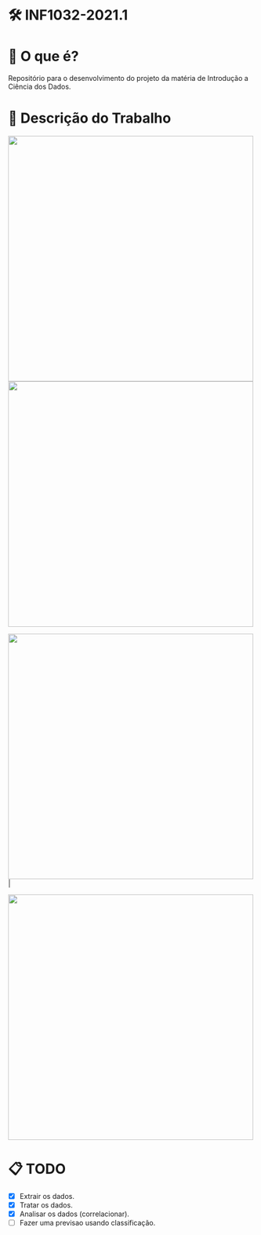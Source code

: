 # 🛠 INF1032-2021.1

# 🤔 O que é?

Repositório para o desenvolvimento do projeto da matéria de Introdução a Ciência dos Dados.

# 👀 Descrição do Trabalho

<img src="https://github.com/nathiinacio/INF1032-2021.1/files/6511947/Proposta.de.Projeto.arrastado.pdf" alt="" width="500">
                                                                                                                    
<img src="https://github.com/nathiinacio/INF1032-2021.1/files/6511949/Proposta.de.Projeto.arrastado.2.pdf" alt="" width="500">

<img src="https://github.com/nathiinacio/INF1032-2021.1/files/6511952/Proposta.de.Projeto.arrastado.3.pdf" alt="" width="500">|

<img src="https://github.com/nathiinacio/INF1032-2021.1/files/6511956/Proposta.de.Projeto.pdf" alt="" width="500">


# 📋 TODO

- [X] Extrair os dados.
- [X] Tratar os dados.
- [X] Analisar os dados (correlacionar).
- [ ] Fazer uma previsao usando classificação.
